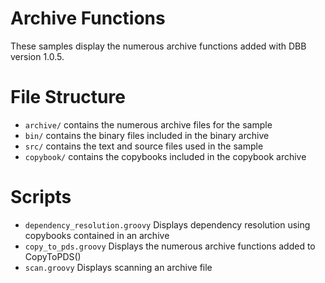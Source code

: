 # Archive Functions
These samples display the numerous archive functions added with DBB version 1.0.5. 

# File Structure
- `archive/` contains the numerous archive files for the sample
- `bin/` contains the binary files included in the binary archive
- `src/` contains the text and source files used in the sample
- `copybook/` contains the copybooks included in the copybook archive

# Scripts
- `dependency_resolution.groovy` Displays dependency resolution using copybooks contained in an archive
- `copy_to_pds.groovy` Displays the numerous archive functions added to CopyToPDS()
- `scan.groovy` Displays scanning an archive file
